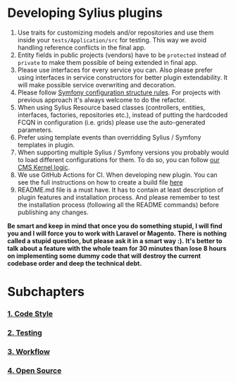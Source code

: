 # Developing Sylius plugins

1. Use traits for customizing models and/or repositories and use them inside your `tests/Application/src` for testing. This way we avoid handling reference conflicts in the final app.
2. Entity fields in public projects (vendors) have to be `protected` instead of `private` to make them possible of being extended in final app.
3. Please use interfaces for every service you can. Also please prefer using interfaces in service constructors for better plugin extendability. It will make possible service overwriting and decoration.
4. Please follow [Symfony configuration structure rules](https://symfony.com/doc/current/bundles/best_practices.html). For projects with previous approach it's always welcome to do the refactor.
5. When using Sylius Resource based classes (controllers, entities, interfaces, factories, repositories etc.), instead of putting the hardcoded FCQN in configuration (i.e. grids) please use the auto-generated parameters.
6. Prefer using template events than overridding Sylius / Symfony templates in plugin.
7. When supporting multiple Sylius / Symfony versions you probably would to load different configurations for them. To do so, you can follow [our CMS Kernel logic](https://github.com/BitBagCommerce/SyliusCmsPlugin/blob/master/tests/Application/Kernel.php).
8. We use GitHub Actions for CI. When developing new plugin. You can see the full instructions on how to create a build file [here](./doc/GithubBuilds.md)
9. README.md file is a must have. It has to contain at least description of plugin features and installation process. And please remember to test the installation process (following all the README commands) before publishing any changes.

**Be smart and keep in mind that once you do something stupid, I will find you and I will force you to work with Laravel or Magento.**
**There is nothing called a stupid question, but please ask it in a smart way :).**
**It's better to talk about a feature with the whole team for 30 minutes than lose 8 hours on implementing some dummy code that will destroy the current codebase order and deep the technical debt.**

# Subchapters
### [1. Code Style](./DevelopingPlugins/1_CodeStyleSubchapter.md)
### [2. Testing](./DevelopingPlugins/2_TestingSubchapter.md)
### [3. Workflow](./DevelopingPlugins/3_WorkflowSubchapter.md)
### [4. Open Source](./DevelopingPlugins/4_OpenSourceSubchapter.md)


